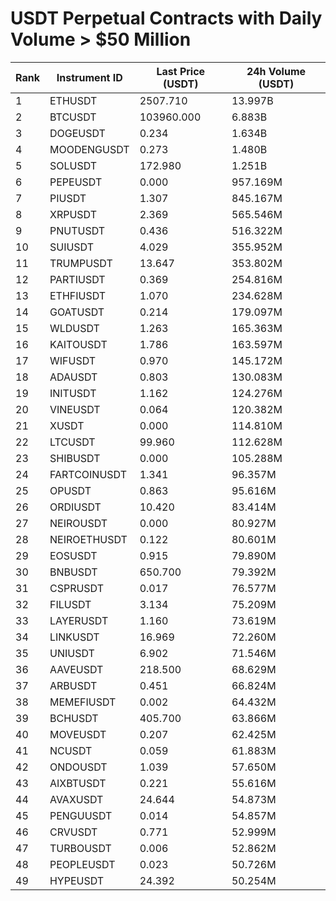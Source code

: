 # USDT Perpetual Contracts with Daily Volume > $50 Million

| Rank | Instrument ID | Last Price (USDT) | 24h Volume (USDT) |
|------|---------------|-------------------|-------------------|
| 1 | ETHUSDT | 2507.710 | 13.997B |
| 2 | BTCUSDT | 103960.000 | 6.883B |
| 3 | DOGEUSDT | 0.234 | 1.634B |
| 4 | MOODENGUSDT | 0.273 | 1.480B |
| 5 | SOLUSDT | 172.980 | 1.251B |
| 6 | PEPEUSDT | 0.000 | 957.169M |
| 7 | PIUSDT | 1.307 | 845.167M |
| 8 | XRPUSDT | 2.369 | 565.546M |
| 9 | PNUTUSDT | 0.436 | 516.322M |
| 10 | SUIUSDT | 4.029 | 355.952M |
| 11 | TRUMPUSDT | 13.647 | 353.802M |
| 12 | PARTIUSDT | 0.369 | 254.816M |
| 13 | ETHFIUSDT | 1.070 | 234.628M |
| 14 | GOATUSDT | 0.214 | 179.097M |
| 15 | WLDUSDT | 1.263 | 165.363M |
| 16 | KAITOUSDT | 1.786 | 163.597M |
| 17 | WIFUSDT | 0.970 | 145.172M |
| 18 | ADAUSDT | 0.803 | 130.083M |
| 19 | INITUSDT | 1.162 | 124.276M |
| 20 | VINEUSDT | 0.064 | 120.382M |
| 21 | XUSDT | 0.000 | 114.810M |
| 22 | LTCUSDT | 99.960 | 112.628M |
| 23 | SHIBUSDT | 0.000 | 105.288M |
| 24 | FARTCOINUSDT | 1.341 | 96.357M |
| 25 | OPUSDT | 0.863 | 95.616M |
| 26 | ORDIUSDT | 10.420 | 83.414M |
| 27 | NEIROUSDT | 0.000 | 80.927M |
| 28 | NEIROETHUSDT | 0.122 | 80.601M |
| 29 | EOSUSDT | 0.915 | 79.890M |
| 30 | BNBUSDT | 650.700 | 79.392M |
| 31 | CSPRUSDT | 0.017 | 76.577M |
| 32 | FILUSDT | 3.134 | 75.209M |
| 33 | LAYERUSDT | 1.160 | 73.619M |
| 34 | LINKUSDT | 16.969 | 72.260M |
| 35 | UNIUSDT | 6.902 | 71.546M |
| 36 | AAVEUSDT | 218.500 | 68.629M |
| 37 | ARBUSDT | 0.451 | 66.824M |
| 38 | MEMEFIUSDT | 0.002 | 64.432M |
| 39 | BCHUSDT | 405.700 | 63.866M |
| 40 | MOVEUSDT | 0.207 | 62.425M |
| 41 | NCUSDT | 0.059 | 61.883M |
| 42 | ONDOUSDT | 1.039 | 57.650M |
| 43 | AIXBTUSDT | 0.221 | 55.616M |
| 44 | AVAXUSDT | 24.644 | 54.873M |
| 45 | PENGUUSDT | 0.014 | 54.857M |
| 46 | CRVUSDT | 0.771 | 52.999M |
| 47 | TURBOUSDT | 0.006 | 52.862M |
| 48 | PEOPLEUSDT | 0.023 | 50.726M |
| 49 | HYPEUSDT | 24.392 | 50.254M |
